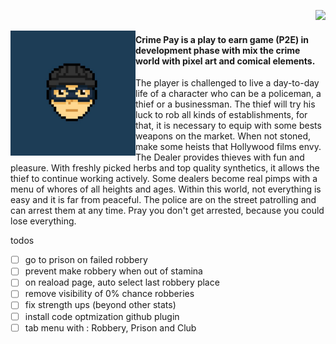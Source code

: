 <span align="right" width="50" height="50"> 
 
 ![](https://komarev.com/ghpvc/?username=crime-pay&color=green&style=flat&label=Visits) 

</span>

<img src="/front/img/thief-head.jpg" alt="Thief Head" align="left" style="width:200px;"/>

#### Crime Pay is a play to earn game (P2E) in development phase with mix the crime world with pixel art and comical elements.

The player is challenged to live a day-to-day life of a character who can be a policeman, a thief or a businessman. The thief will try his luck to rob all kinds of establishments, for that, it is necessary to equip with some bests weapons on the market. When not stoned, make some heists that Hollywood films envy. The Dealer provides thieves with fun and pleasure. With freshly picked herbs and top quality synthetics, it allows the thief to continue working actively. Some dealers become real pimps with a menu of whores of all heights and ages. Within this world, not everything is easy and it is far from peaceful. The police are on the street patrolling and can arrest them at any time. Pray you don't get arrested, because you could lose everything.
 




todos
- [ ] go to prison on failed robbery
- [ ] prevent make robbery when out of stamina
- [ ] on reaload page, auto select last robbery place
- [ ] remove visibility of 0% chance robberies
- [ ] fix strength ups (beyond other stats)
- [ ] install code optmization github plugin 
- [ ] tab menu with : Robbery, Prison and Club
